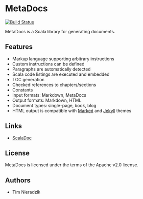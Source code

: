 # MetaDocs
[![Build Status](https://travis-ci.org/MetaStack-pl/MetaDocs.svg)](https://travis-ci.org/MetaStack-pl/MetaDocs)

MetaDocs is a Scala library for generating documents.

## Features
* Markup language supporting arbitrary instructions
* Custom instructions can be defined
* Paragraphs are automatically detected
* Scala code listings are executed and embedded
* TOC generation
* Checked references to chapters/sections
* Constants
* Input formats: Markdown, MetaDocs
* Output formats: Markdown, HTML
* Document types: single-page, book, blog
* HTML output is compatible with [Marked](http://marked2app.com/help/Writing_Custom_CSS.html) and [Jekyll](http://jekyllrb.com/) themes

## Links
* [ScalaDoc](https://www.javadoc.io/doc/pl.metastack/metadocs_2.11/)

## License
MetaDocs is licensed under the terms of the Apache v2.0 license.

## Authors
* Tim Nieradzik
